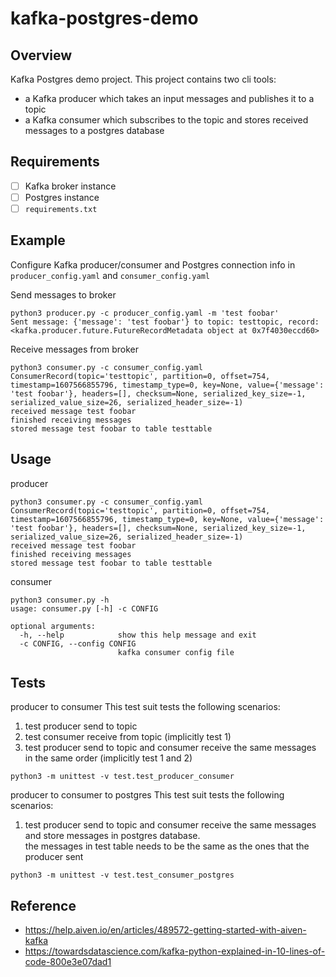 # kafka-postgres-demo
## Overview
Kafka Postgres demo project. This project contains two cli tools:   
- a Kafka producer which takes an input messages and publishes it to a topic
- a Kafka consumer which subscribes to the topic and stores received messages to a postgres database

## Requirements
- [ ] Kafka broker instance
- [ ] Postgres instance
- [ ] `requirements.txt`

## Example
Configure Kafka producer/consumer and Postgres connection info in `producer_config.yaml` and `consumer_config.yaml`

Send messages to broker
```
python3 producer.py -c producer_config.yaml -m 'test foobar'
Sent message: {'message': 'test foobar'} to topic: testtopic, record: <kafka.producer.future.FutureRecordMetadata object at 0x7f4030eccd60>
```
Receive messages from broker
```
python3 consumer.py -c consumer_config.yaml
ConsumerRecord(topic='testtopic', partition=0, offset=754, timestamp=1607566855796, timestamp_type=0, key=None, value={'message': 'test foobar'}, headers=[], checksum=None, serialized_key_size=-1, serialized_value_size=26, serialized_header_size=-1)
received message test foobar
finished receiving messages
stored message test foobar to table testtable
```

## Usage
producer
```
python3 consumer.py -c consumer_config.yaml
ConsumerRecord(topic='testtopic', partition=0, offset=754, timestamp=1607566855796, timestamp_type=0, key=None, value={'message': 'test foobar'}, headers=[], checksum=None, serialized_key_size=-1, serialized_value_size=26, serialized_header_size=-1)
received message test foobar
finished receiving messages
stored message test foobar to table testtable
```
consumer
```
python3 consumer.py -h                     
usage: consumer.py [-h] -c CONFIG

optional arguments:
  -h, --help            show this help message and exit
  -c CONFIG, --config CONFIG
                        kafka consumer config file
```
## Tests

producer to consumer
This test suit tests the following scenarios:
1. test producer send to topic
2. test consumer receive from topic (implicitly test 1)
3. test producer send to topic and consumer receive the same messages in the same order (implicitly test 1 and 2)
```
python3 -m unittest -v test.test_producer_consumer
```
producer to consumer to postgres
This test suit tests the following scenarios:
1. test producer send to topic and consumer receive the same messages and store messages in postgres database.  
the messages in test table needs to be the same as the ones that the producer sent
```
python3 -m unittest -v test.test_consumer_postgres
```
## Reference
- https://help.aiven.io/en/articles/489572-getting-started-with-aiven-kafka
- https://towardsdatascience.com/kafka-python-explained-in-10-lines-of-code-800e3e07dad1
